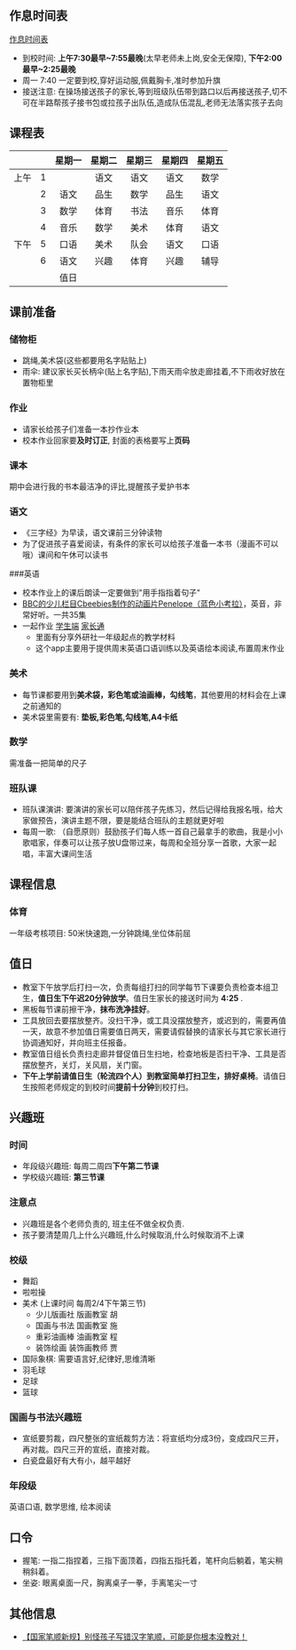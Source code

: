 
## 作息时间表
[作息时间表](_shijianbiao.md)

* 到校时间: **上午7:30最早~7:55最晚**(太早老师未上岗,安全无保障), **下午2:00最早~2:25最晚**
* 周一  7:40 一定要到校,穿好运动服,佩戴胸卡,准时参加升旗
* 接送注意: 在操场接送孩子的家长,等到班级队伍带到路口以后再接送孩子,切不可在半路帮孩子接书包或拉孩子出队伍,造成队伍混乱,老师无法落实孩子去向

## 课程表

|  |  | 星期一 | 星期二 | 星期三 | 星期四 | 星期五 |
|:-:|:-:|:-:|:-:|:-:|:-:|:-:|
| 上午 | 1 |  | 语文 | 语文 | 语文 | 数学 |
|  | 2 | 语文 | 品生 | 数学 | 品生 | 语文 |
|  | 3 | 数学 | 体育 | 书法 | 音乐 | 体育 |
|  | 4 | 音乐 | 数学 | 美术 | 体育 | 语文 |
| 下午 | 5 | 口语 | 美术 | 队会 | 语文 | 口语 |
|  | 6 | 语文 | 兴趣 | 体育 | 兴趣 | 辅导 |
|  |  | 值日 |  |  |  |  |  |

## 课前准备
### 储物柜
* 跳绳,美术袋(这些都要用名字贴贴上)
* 雨伞: 建议家长买长柄伞(贴上名字贴),下雨天雨伞放走廊挂着,不下雨收好放在置物柜里

### 作业
* 请家长给孩子们准备一本抄作业本
* 校本作业回家要**及时订正**, 封面的表格要写上**页码**

### 课本
期中会进行我的书本最洁净的评比,提醒孩子爱护书本

### 语文
* 《三字经》为早读，语文课前三分钟读物
* 为了促进孩子喜爱阅读，有条件的家长可以给孩子准备一本书（漫画不可以哦）课间和午休可以读书

###英语
* 校本作业上的课后朗读一定要做到"用手指指着句子"
* [BBC的少儿栏目Cbeebies制作的动画片Penelope（蓝色小考拉）](http://club.topsage.com/thread-2741316-1-1.html)，英音，非常好听。一共35集
* 一起作业 [学生端](http://wx.17zuoye.com/download/17studentapp?cid=200555) [家长通](http://wx.17zuoye.com/download/17parentapp?cid=100308)
	* 里面有分享外研社一年级起点的教学材料
	* 这个app主要用于提供周末英语口语训练以及英语绘本阅读,布置周末作业

### 美术
* 每节课都要用到**美术袋，彩色笔或油画棒，勾线笔**，其他要用的材料会在上课之前通知的
* 美术袋里需要有: **垫板,彩色笔,勾线笔,A4卡纸**

### 数学
需准备一把简单的尺子

### 班队课
* 班队课演讲: 要演讲的家长可以陪伴孩子先练习，然后记得给我报名哦，给大家做预告，演讲主题不限，要是能结合班队的主题就更好啦
* 每周一歌: （自愿原则）鼓励孩子们每人练一首自己最拿手的歌曲，我是小小歌唱家，伴奏可以让孩子放U盘带过来，每周和全班分享一首歌，大家一起唱，丰富大课间生活

## 课程信息
### 体育
一年级考核项目: 50米快速跑,一分钟跳绳,坐位体前屈

## 值日
* 教室下午放学后打扫一次，负责每组打扫的同学每节下课要负责检查本组卫生，**值日生下午迟20分钟放学**。值日生家长的接送时间为 **4:25** .
* 黑板每节课前擦干净，**抹布洗净挂好**。
* 工具放回去要摆放整齐。没扫干净，或工具没摆放整齐，或迟到的，需要再值一天，故意不参加值日需要值日两天，需要请假替换的请家长与其它家长进行协调通知好，并向班主任报备。
* 教室值日组长负责扫走廊并督促值日生扫地，检查地板是否扫干净、工具是否摆放整齐，关灯，关风扇，关门窗。
* **下午上学前请值日生（轮流四个人）到教室简单打扫卫生，排好桌椅**。请值日生按照老师规定的到校时间**提前十分钟**到校打扫。

## 兴趣班
### 时间
* 年段级兴趣班: 每周二周四**下午第二节课**
* 学校级兴趣班: **第三节课**

### 注意点
* 兴趣班是各个老师负责的, 班主任不做全权负责.
* 孩子要清楚周几上什么兴趣班,什么时候取消,什么时候取消不上课

### 校级
* 舞蹈
* 啦啦操
* 美术 (上课时间 每周2/4下午第三节)
	* 少儿版画社 版画教室 胡
	* 国画与书法 国画教室 施
	* 重彩油画棒 油画教室 程
	* 装饰绘画 装饰画教师 贾
* 国际象棋: 需要语言好,纪律好,思维清晰
* 羽毛球
* 足球
* 篮球

### 国画与书法兴趣班
* 宣纸要剪裁，四尺整张的宣纸裁剪方法：将宣纸均分成3份，变成四尺三开，再对裁。四尺三开的宣纸，直接对裁。
* 白瓷盘最好有大有小，越平越好

### 年段级
英语口语, 数学思维, 绘本阅读

## 口令
* 握笔: 一指二指捏着，三指下面顶着，四指五指托着，笔杆向后躺着，笔尖稍稍斜着。
* 坐姿: 眼离桌面一尺，胸离桌子一拳，手离笔尖一寸

## 其他信息
* [【国家笔顺新规】别怪孩子写错汉字笔顺，可能是你根本没教对！](http://mp.weixin.qq.com/s?__biz=MjM5Njk0MTU0Mw==&mid=2653563700&idx=3&sn=78923bba6e437047c944d25d682d14d7&scene=2&srcid=0909LgjsfrQRAT3zqWtHeaRx&from=timeline&isappinstalled=0#wechat_redirect)